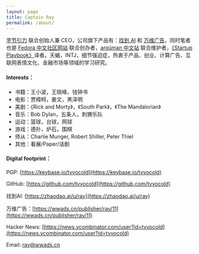 ```yaml
---
layout: page
title: Captain Ray 
permalink: /about/
---
```


[字节引力](https://bytegravity.ltd) 联合创始人兼 CEO，公司旗下产品有：[找到 AI](https://zhaodao.ai) 和 [万维广告](https://wwads.cn)，同时笔者也是 [Fedora 中文社区网站](https://www.fdzh.org) 联合创办者，[argüman 中文站](https://ch.arguman.org) 联合维护者，[《Startup Playbook》](https://playbook-cn.github.io)译者。天蝎，INTJ，细节强迫症，热衷于产品、创业、计算广告、互联网表情文化、金融市场等领域的学习研究。

#### Interests：

- 书籍：王小波，王晓峰，钱钟书
- 电影：贾樟柯，姜文，黑泽明
- 美剧：《Rick and Morty》，《South Park》，《The Mandalorian》
- 音乐：Bob Dylan，五条人，刺猬乐队
- 运动：篮球，台球，网球
- 游戏：德扑，炉石，围棋
- 师从：Charlie Munger, Robert Shiller, Peter Thiel
- 其他：看展/Paper/话剧

#### Digital footprint：

PGP: [https://keybase.io/tvvocold](https://keybase.io/tvvocold)

GitHub: [https://github.com/tvvocold](https://github.com/tvvocold)

找到AI: [https://zhaodao.ai/u/ray](https://zhaodao.ai/u/ray)

万维广告：[https://wwads.cn/publisher/ray/11](https://wwads.cn/publisher/ray/11)

Hacker News: [https://news.ycombinator.com/user?id=tvvocold](https://news.ycombinator.com/user?id=tvvocold)

Email: ray@wwads.cn





